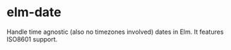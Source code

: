 # elm-date

Handle time agnostic (also no timezones involved) dates in Elm. It features ISO8601
support.
